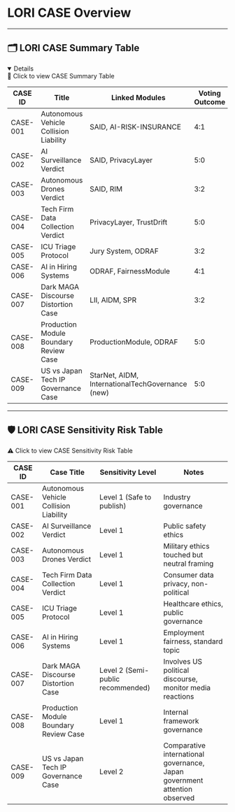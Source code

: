 # LORI CASE Overview

---

## 🗂️ LORI CASE Summary Table


<details open>📂 Click to view CASE Summary Table</summary>

| CASE ID | Title | Linked Modules | Voting Outcome | Sensitivity Level |
|---------|-------|----------------|----------------|-------------------|
| CASE-001 | Autonomous Vehicle Collision Liability | SAID, AI-RISK-INSURANCE | 4:1 | Level 1 |
| CASE-002 | AI Surveillance Verdict | SAID, PrivacyLayer | 5:0 | Level 1 |
| CASE-003 | Autonomous Drones Verdict | SAID, RIM | 3:2 | Level 1 |
| CASE-004 | Tech Firm Data Collection Verdict | PrivacyLayer, TrustDrift | 5:0 | Level 1 |
| CASE-005 | ICU Triage Protocol | Jury System, ODRAF | 3:2 | Level 1 |
| CASE-006 | AI in Hiring Systems | ODRAF, FairnessModule | 4:1 | Level 1 |
| CASE-007 | Dark MAGA Discourse Distortion Case | LII, AIDM, SPR | 3:2 | Level 2 |
| CASE-008 | Production Module Boundary Review Case | ProductionModule, ODRAF | 5:0 | Level 1 |
| CASE-009 | US vs Japan Tech IP Governance Case | StarNet, AIDM, InternationalTechGovernance (new) | 5:0 | Level 2 |

</details>

---

## 🛡️ LORI CASE Sensitivity Risk Table

<summary>⚠️ Click to view CASE Sensitivity Risk Table</summary>

| CASE ID | Case Title | Sensitivity Level | Notes |
|---------|------------|-------------------|-------|
| CASE-001 | Autonomous Vehicle Collision Liability | Level 1 (Safe to publish) | Industry governance |
| CASE-002 | AI Surveillance Verdict | Level 1 | Public safety ethics |
| CASE-003 | Autonomous Drones Verdict | Level 1 | Military ethics touched but neutral framing |
| CASE-004 | Tech Firm Data Collection Verdict | Level 1 | Consumer data privacy, non-political |
| CASE-005 | ICU Triage Protocol | Level 1 | Healthcare ethics, public governance |
| CASE-006 | AI in Hiring Systems | Level 1 | Employment fairness, standard topic |
| CASE-007 | Dark MAGA Discourse Distortion Case | Level 2 (Semi-public recommended) | Involves US political discourse, monitor media reactions |
| CASE-008 | Production Module Boundary Review Case | Level 1 | Internal framework governance |
| CASE-009 | US vs Japan Tech IP Governance Case | Level 2 | Comparative international governance, Japan government attention observed |



